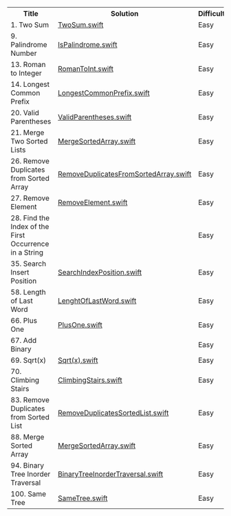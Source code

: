<table>
  <tr>
    <th>Title</th>
    <th>Solution</th>
    <th>Difficulty</th>
  </tr>
  <tr>
    <td>1. Two Sum</td>
    <td><a href="Easy/TwoSum.swift">TwoSum.swift</a></td>
    <td>Easy</td>
  </tr>
  <tr>
    <td>9. Palindrome Number</td>
    <td><a href="Easy/IsPalindrome.swift">IsPalindrome.swift</a></td>
    <td>Easy</td>
  </tr>
  <tr>
    <td>13. Roman to Integer</td>
    <td><a href="Easy/RomanToInt.swift">RomanToInt.swift</a></td>
    <td>Easy</td>
  </tr>
    <tr>
    <td>14. Longest Common Prefix</td>
    <td><a href="Easy/LongestCommonPrefix.swift">LongestCommonPrefix.swift</a></td>
    <td>Easy</td>
  </tr>
  <tr>
    <td>20. Valid Parentheses</td>
    <td><a href="Easy/ValidParentheses.swift">ValidParentheses.swift</a></td>
    <td>Easy</td>
  </tr>
  <tr>
    <td>21. Merge Two Sorted Lists</td>
    <td><a href="Easy/MergeSortedArray.swift">MergeSortedArray.swift</a></td>
    <td>Easy</td>
  </tr>
  <tr>
    <td>26. Remove Duplicates from Sorted Array</td>
    <td><a href="Easy/RemoveDuplicatesFromSortedArray.swift">RemoveDuplicatesFromSortedArray.swift</a></td>
    <td>Easy</td>
  </tr>  
  <tr>
    <td>27. Remove Element</td>
    <td><a href="Easy/RemoveElement.swift">RemoveElement.swift</a></td>
    <td>Easy</td>
  </tr> 
  <tr>
    <td>28. Find the Index of the First Occurrence in a String</td>
    <td></td>
    <td>Easy</td>
  </tr> 
  <tr>
    <td>35. Search Insert Position</td>
    <td><a href="Easy/SearchIndexPosition.swift">SearchIndexPosition.swift</a></td>
    <td>Easy</td>
  </tr> 
  <tr>
    <td>58. Length of Last Word</td>
    <td><a href="Easy/LenghtOfLastWord.swift">LenghtOfLastWord.swift</a></td>
    <td>Easy</td>
  </tr> 
  <tr>
    <td>66. Plus One</td>
    <td><a href="Easy/PlusOne.swift">PlusOne.swift</a></td>
    <td>Easy</td>
  </tr> 
  <tr>
    <td>67. Add Binary</td>
    <td></td>
    <td>Easy</td>
  </tr> 
  <tr>
    <td>69. Sqrt(x)</td>
    <td><a href="Easy/Sqrt(x).swift">Sqrt(x).swift</a></td>
    <td>Easy</td>
  </tr> 
  <tr>
    <td>70. Climbing Stairs</td>
    <td><a href="Easy/ClimbingStairs.swift">ClimbingStairs.swift</a></td>
    <td>Easy</td>
  </tr> 
  <tr>
    <td>83. Remove Duplicates from Sorted List</td>
    <td><a href="Easy/Linked Lists/RemoveDuplicatesSortedList.swift">RemoveDuplicatesSortedList.swift</a></td>
    <td>Easy</td>
  </tr> 
  <tr>
    <td>88. Merge Sorted Array</td>
    <td><a href="Easy/MergeSortedArray.swift">MergeSortedArray.swift</a></td>
    <td>Easy</td>
  </tr> 
  <tr>
    <td>94. Binary Tree Inorder Traversal</td>
    <td><a href="Easy/Trees/BinaryTreeInorderTraversal.swift">BinaryTreeInorderTraversal.swift</a></td>
    <td>Easy</td>
  </tr> 
  <tr>
    <td>100. Same Tree</td>
    <td><a href="Easy/Trees/SameTree.swift">SameTree.swift</a></td>
    <td>Easy</td>
  </tr> 
</table>
